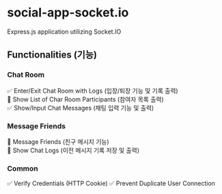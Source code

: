# social-app-socket.io
Express.js application utilizing Socket.IO

## Functionalities (기능) 

### Chat Room

✅ Enter/Exit Chat Room with Logs (입장/퇴장 기능 및 기록 출력)  
🔲 Show List of Char Room Participants (참여자 목록 출력)  
✅ Show/Input Chat Messages (채팅 입력 기능 및 출력)  

### Message Friends

🔲 Message Friends (친구 메시지 기능)  
🔲 Show Chat Logs (이전 메시지 기록 저장 및 출력)  

### Common

✅ Verify Credentials (HTTP Cookie)
✅ Prevent Duplicate User Connection
